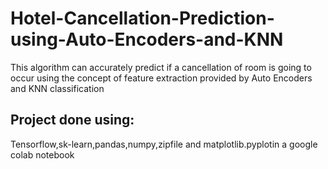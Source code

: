 # Hotel-Cancellation-Prediction-using-Auto-Encoders-and-KNN
This algorithm can accurately predict if a cancellation of room is going to occur using the concept of feature extraction provided by Auto Encoders and KNN classification
## Project done using:
Tensorflow,sk-learn,pandas,numpy,zipfile and matplotlib.pyplotin a google colab notebook

